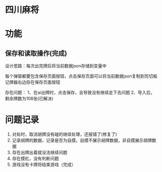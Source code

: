 # 四川麻将

# 功能

## 保存和读取操作(完成)

设计思路：每次出完牌后将当前数据json存储到变量中

每个弹窗都要包含保存页面按钮，点击保存页面可以将当前数据json复制到剪切板
记牌器右边存在保存页面按钮

存在问题：
1、在ai出牌时，点击保存，会导致没有继续走下去问题
2、导入后，剩余牌数为108张(已解决)

# 问题记录
1. 对处时，取消胡牌没有碰的继续处理，还报错了(修复了)
2. 记录胡牌的数据，记录是否为自摸。自摸不展示胡牌数据，非自摸展示胡牌数据
3. 存在出牌出着就没法继续问题
4. 存在摸杠，没有判断问题
5. 游戏没有卡牌将结束游戏（完成）